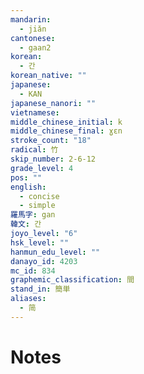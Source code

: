 ```yaml
---
mandarin:
  - jiǎn
cantonese:
  - gaan2
korean:
  - 간
korean_native: ""
japanese:
  - KAN
japanese_nanori: ""
vietnamese:
middle_chinese_initial: k
middle_chinese_final: ɣɛn
stroke_count: "18"
radical: 竹
skip_number: 2-6-12
grade_level: 4
pos: ""
english:
  - concise
  - simple
羅馬字: gan
韓文: 간
joyo_level: "6"
hsk_level: ""
hanmun_edu_level: ""
danayo_id: 4203
mc_id: 834
graphemic_classification: 間
stand_in: 簡単
aliases:
  - 简
---
```


# Notes
